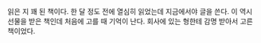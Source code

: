 읽은 지 꽤 된 책이다. 한 달 정도 전에 열심히 읽었는데 지금에서야 글을 쓴다. 이 역시 선물을 받은 책인데 처음에 고를 때 기억이 난다. 회사에 있는 형한테 감명 받아서 고른 책이었다. 


